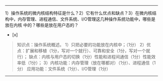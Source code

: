 ---
1）操作系统的微内核结构特征是什么？2）它有什么优点和缺点？3）在微内核结构中，内存管理、进程通信、文件系统、I/O管理这几种操作系统功能中，哪些是放在内核
中的？哪些是放在用户态的？
- [x]  

> 知识点：操作系统概述。
> 1）只把必要的功能放在内核中；（1分） 2）优点：扩展和移植（1分，写对一个就行）、可靠和安全（1分，写对一个就行）；
> 缺点：内核与用户态的切换（1分）性能和进程间通信（1分）性能效率低（1分）； 3）内核功能：内存管理（放在哪都对）（1分）、进程通信（1分）
> 应用功能：文件系统（1分）、I/O管理（1分）

---